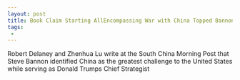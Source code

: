 ```yaml
---
layout: post
title: Book Claim Starting AllEncompassing War with China Topped Bannons White House Agenda
tags:
 -
---
```

Robert Delaney and Zhenhua Lu write at the South China Morning Post that Steve Bannon identified China as the greatest challenge to the United States while serving as Donald Trumps Chief Strategist
